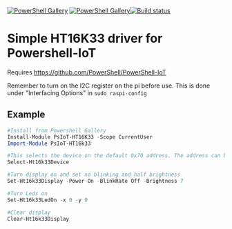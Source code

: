 
[![PowerShell Gallery](https://img.shields.io/powershellgallery/v/PsIot-Ht16K33.svg)](https://www.powershellgallery.com/packages/PsIoT-Ht16k33/) [![PowerShell Gallery](https://img.shields.io/powershellgallery/dt/PsIot-Ht16K33.svg)](https://www.powershellgallery.com/packages/PsIoT-Ht16k33/)[![Build status](https://ci.appveyor.com/api/projects/status/ikt5okq1g4avag34?svg=true)](https://ci.appveyor.com/project/tomlarse/psiot-ht16k33)

# Simple HT16K33 driver for Powershell-IoT
Requires https://github.com/PowerShell/PowerShell-IoT

Remember to turn on the I2C register on the pi before use. This is done under "Interfacing Options" in `sudo raspi-config`

## Example

```powershell
#Install from Powershell Gallery
Install-Module PsIoT-HT16K33 -Scope CurrentUser
Import-Module PsIoT-HT16k33

#This selects the device on the default 0x70 address. The address can be changed by soldering short A0, A1 or A2 points on the back of the headerboard. Other devices can be selected with the -DeviceAdress parameter.
Select-Ht16k33Device

#Turn display on and set no blinking and half brightness
Set-Ht16k33Display -Power On -BlinkRate Off -Brightness 7

#Turn Leds on
Set-Ht16k33LedOn -x 0 -y 0

#Clear display
Clear-Ht16k33Display

```

